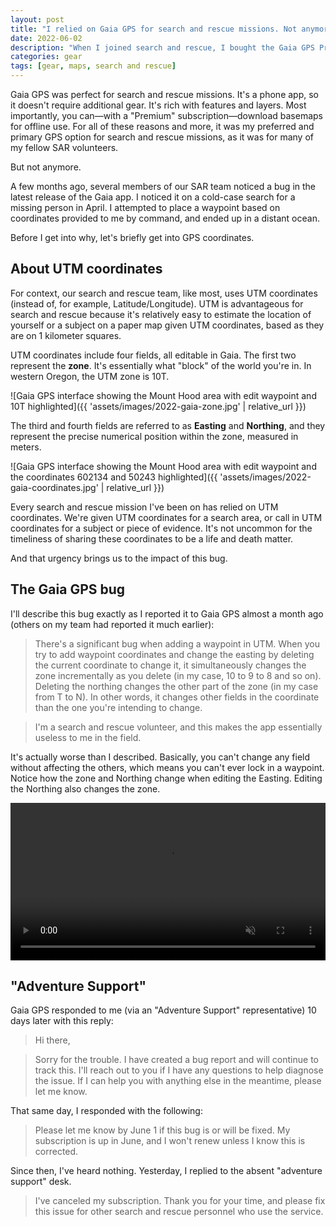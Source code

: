 ```yaml
---
layout: post
title: "I relied on Gaia GPS for search and rescue missions. Not anymore."
date: 2022-06-02
description: "When I joined search and rescue, I bought the Gaia GPS Premium service. It worked great for awhile, until a debilitating bug and woefully indifferent customer service ruined it."
categories: gear
tags: [gear, maps, search and rescue]
---
```


Gaia GPS was perfect for search and rescue missions. It's a phone app, so it doesn't require additional gear. It's rich with features and layers. Most importantly, you can—with a "Premium" subscription—download basemaps for offline use. For all of these reasons and more, it was my preferred and primary GPS option for search and rescue missions, as it was for many of my fellow SAR volunteers.

But not anymore.

A few months ago, several members of our SAR team noticed a bug in the latest release of the Gaia app. I noticed it on a cold-case search for a missing person in April. I attempted to place a waypoint based on coordinates provided to me by command, and ended up in a distant ocean.

Before I get into why, let's briefly get into GPS coordinates.

## About UTM coordinates

For context, our search and rescue team, like most, uses UTM coordinates (instead of, for example, Latitude/Longitude). UTM is advantageous for search and rescue because it's relatively easy to estimate the location of yourself or a subject on a paper map given UTM coordinates, based as they are on 1 kilometer squares.

UTM coordinates include four fields, all editable in Gaia. The first two represent the **zone**. It's essentially what "block" of the world you're in. In western Oregon, the UTM zone is 10T.

![Gaia GPS interface showing the Mount Hood area with edit waypoint and 10T highlighted]({{ 'assets/images/2022-gaia-zone.jpg' | relative_url }})

The third and fourth fields are referred to as **Easting** and **Northing**, and they represent the precise numerical position within the zone, measured in meters.

![Gaia GPS interface showing the Mount Hood area with edit waypoint and the coordinates 602134 and 50243 highlighted]({{ 'assets/images/2022-gaia-coordinates.jpg' | relative_url }})

Every search and rescue mission I've been on has relied on UTM coordinates. We're given UTM coordinates for a search area, or call in UTM coordinates for a subject or piece of evidence. It's not uncommon for the timeliness of sharing these coordinates to be a life and death matter.

And that urgency brings us to the impact of this bug.

## The Gaia GPS bug

I'll describe this bug exactly as I reported it to Gaia GPS almost a month ago (others on my team had reported it much earlier):

> There's a significant bug when adding a waypoint in UTM. When you try to add waypoint coordinates and change the easting by deleting the current coordinate to change it, it simultaneously changes the zone incrementally as you delete (in my case, 10 to 9 to 8 and so on). Deleting the northing changes the other part of the zone (in my case from T to N). In other words, it changes other fields in the coordinate than the one you're intending to change.

> I'm a search and rescue volunteer, and this makes the app essentially useless to me in the field.

It's actually worse than I described. Basically, you can't change any field without affecting the others, which means you can't ever lock in a waypoint. Notice how the zone and Northing change when editing the Easting. Editing the Northing also changes the zone.

<video width="100%" autoplay muted controls>
<source src="{{ 'assets/video/gaia-bug.mp4' | relative_url }}" type="video/mp4">
Your browser does not support the video tag.
</video> 

## "Adventure Support"

Gaia GPS responded to me (via an "Adventure Support" representative) 10 days later with this reply:

> Hi there,

> Sorry for the trouble. I have created a bug report and will continue to track this. I'll reach out to you if I have any questions to help diagnose the issue. If I can help you with anything else in the meantime, please let me know. 

That same day, I responded with the following:

> Please let me know by June 1 if this bug is or will be fixed. My subscription is up in June, and I won't renew unless I know this is corrected.

Since then, I've heard nothing. Yesterday, I replied to the absent "adventure support" desk.

> I've canceled my subscription. Thank you for your time, and please fix this issue for other search and rescue personnel who use the service.